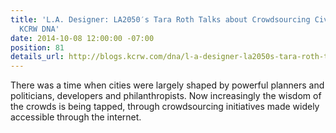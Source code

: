 ```yaml
---
title: 'L.A. Designer: LA2050′s Tara Roth Talks about Crowdsourcing Civic Improvement,
  KCRW DNA'
date: 2014-10-08 12:00:00 -07:00
position: 81
details_url: http://blogs.kcrw.com/dna/l-a-designer-la2050s-tara-roth-talks-about-crowdsourcing-civic-improvement
---
```


There was a time when cities were largely shaped by powerful planners and politicians, developers and philanthropists. Now increasingly the wisdom of the crowds is being tapped, through crowdsourcing initiatives made widely accessible through the internet.

